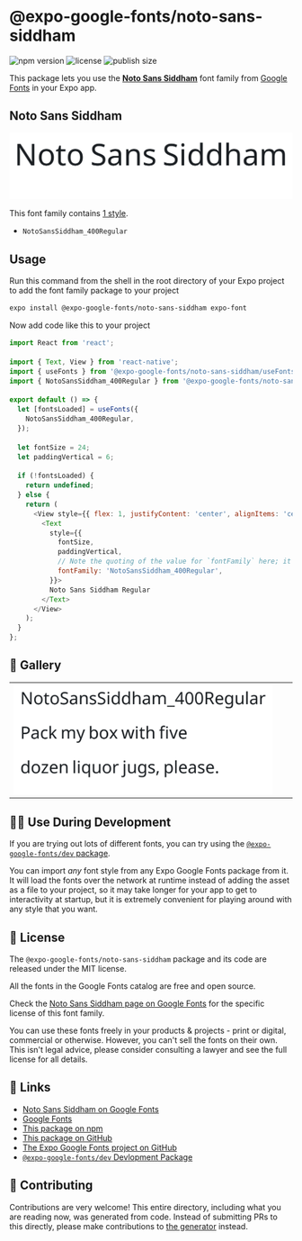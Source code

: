 # @expo-google-fonts/noto-sans-siddham

![npm version](https://flat.badgen.net/npm/v/@expo-google-fonts/noto-sans-siddham)
![license](https://flat.badgen.net/github/license/expo/google-fonts)
![publish size](https://flat.badgen.net/packagephobia/install/@expo-google-fonts/noto-sans-siddham)

This package lets you use the [**Noto Sans Siddham**](https://fonts.google.com/specimen/Noto+Sans+Siddham) font family from [Google Fonts](https://fonts.google.com/) in your Expo app.

## Noto Sans Siddham

![Noto Sans Siddham](./font-family.png)

This font family contains [1 style](#-gallery).

- `NotoSansSiddham_400Regular`

## Usage

Run this command from the shell in the root directory of your Expo project to add the font family package to your project
```sh
expo install @expo-google-fonts/noto-sans-siddham expo-font
```

Now add code like this to your project
```js
import React from 'react';

import { Text, View } from 'react-native';
import { useFonts } from '@expo-google-fonts/noto-sans-siddham/useFonts';
import { NotoSansSiddham_400Regular } from '@expo-google-fonts/noto-sans-siddham/400Regular';

export default () => {
  let [fontsLoaded] = useFonts({
    NotoSansSiddham_400Regular,
  });

  let fontSize = 24;
  let paddingVertical = 6;

  if (!fontsLoaded) {
    return undefined;
  } else {
    return (
      <View style={{ flex: 1, justifyContent: 'center', alignItems: 'center' }}>
        <Text
          style={{
            fontSize,
            paddingVertical,
            // Note the quoting of the value for `fontFamily` here; it expects a string!
            fontFamily: 'NotoSansSiddham_400Regular',
          }}>
          Noto Sans Siddham Regular
        </Text>
      </View>
    );
  }
};

```

## 🔡 Gallery


||||
|-|-|-|
|![NotoSansSiddham_400Regular](./NotoSansSiddham_400Regular.ttf.png)||||


## 👩‍💻 Use During Development

If you are trying out lots of different fonts, you can try using the [`@expo-google-fonts/dev` package](https://github.com/expo/google-fonts/tree/master/font-packages/dev#readme).

You can import *any* font style from any Expo Google Fonts package from it. It will load the fonts
over the network at runtime instead of adding the asset as a file to your project, so it may take longer
for your app to get to interactivity at startup, but it is extremely convenient
for playing around with any style that you want.

## 📖 License

The `@expo-google-fonts/noto-sans-siddham` package and its code are released under the MIT license.

All the fonts in the Google Fonts catalog are free and open source.

Check the [Noto Sans Siddham page on Google Fonts](https://fonts.google.com/specimen/Noto+Sans+Siddham) for the specific license of this font family.

You can use these fonts freely in your products & projects - print or digital, commercial or otherwise. However, you can't sell the fonts on their own. This isn't legal advice, please consider consulting a lawyer and see the full license for all details.

## 🔗 Links

- [Noto Sans Siddham on Google Fonts](https://fonts.google.com/specimen/Noto+Sans+Siddham)
- [Google Fonts](https://fonts.google.com/)
- [This package on npm](https://www.npmjs.com/package/@expo-google-fonts/noto-sans-siddham)
- [This package on GitHub](https://github.com/expo/google-fonts/tree/master/font-packages/noto-sans-siddham)
- [The Expo Google Fonts project on GitHub](https://github.com/expo/google-fonts)
- [`@expo-google-fonts/dev` Devlopment Package](https://github.com/expo/google-fonts/tree/master/font-packages/dev)

## 🤝 Contributing

Contributions are very welcome! This entire directory, including what you are reading now, was generated from code. Instead of submitting PRs to this directly, please make contributions to [the generator](https://github.com/expo/google-fonts/tree/master/packages/generator) instead.
